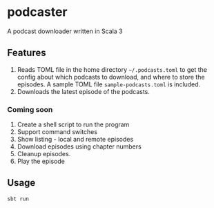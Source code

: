 # podcaster
A podcast downloader written in Scala 3

## Features
1. Reads TOML file in the home directory `~/.podcasts.toml`  to get the config about which podcasts to download, and where to store the episodes. A sample TOML file `sample-podcasts.toml` is included.
2. Downloads the latest episode of the podcasts.

### Coming soon

1. Create a shell script to run the program
2. Support command switches
3. Show listing - local and remote episodes
4. Download episodes using chapter numbers
5. Cleanup episodes.
6. Play the episode

## Usage
```
sbt run
```



